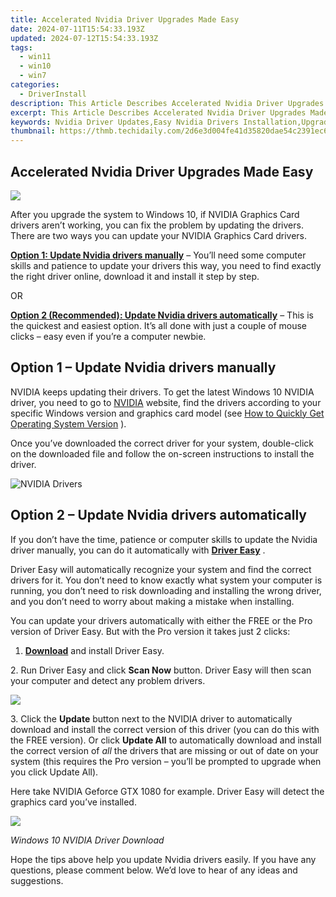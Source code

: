 ```yaml
---
title: Accelerated Nvidia Driver Upgrades Made Easy
date: 2024-07-11T15:54:33.193Z
updated: 2024-07-12T15:54:33.193Z
tags:
  - win11
  - win10
  - win7
categories:
  - DriverInstall
description: This Article Describes Accelerated Nvidia Driver Upgrades Made Easy
excerpt: This Article Describes Accelerated Nvidia Driver Upgrades Made Easy
keywords: Nvidia Driver Updates,Easy Nvidia Drivers Installation,Upgraded Graphics Performance,Nvidia Drivers Compatibility,Faster Nvidia Driver Upgrade Process,Nvidia Graphics Drivers Update Guide,Optimized Nvidia Driver Performance
thumbnail: https://thmb.techidaily.com/2d6e3d004fe41d35820dae54c2391ec61920df6e01f9e64b7d28d591e44b8418.png
---
```


## Accelerated Nvidia Driver Upgrades Made Easy

![](https://images.drivereasy.com/wp-content/uploads/2015/09/nvidia-drivers-2.jpg)

 After you upgrade the system to Windows 10, if NVIDIA Graphics Card drivers aren’t working, you can fix the problem by updating the drivers. There are two ways you can update your NVIDIA Graphics Card drivers.

[**Option 1: Update Nvidia drivers manually**](#manually) – You’ll need some computer skills and patience to update your drivers this way, you need to find exactly the right driver online, download it and install it step by step.

OR

[**Option 2 (Recommended): Update Nvidia drivers automatically**](#auto) – This is the quickest and easiest option. It’s all done with just a couple of mouse clicks – easy even if you’re a computer newbie.

## **Option 1 – Update Nvidia drivers manually**

 NVIDIA keeps updating their drivers. To get the latest Windows 10 NVIDIA driver, you need to go to [NVIDIA](https://tools.techidaily.com/drivereasy/download/) website, find the drivers according to your specific Windows version and graphics card model (see [How to Quickly Get Operating System Version](https://tools.techidaily.com/drivereasy/download/) ).

 Once you’ve downloaded the correct driver for your system, double-click on the downloaded file and follow the on-screen instructions to install the driver.

![NVIDIA Drivers](https://images.drivereasy.com/wp-content/uploads/2016/09/img_57ccd935a0f0a.jpg)

## **Option 2 – Update Nvidia drivers automatically**

 If you don’t have the time, patience or computer skills to update the Nvidia driver manually, you can do it automatically with **[Driver Easy](https://tools.techidaily.com/drivereasy/download/)**  .

 Driver Easy will automatically recognize your system and find the correct drivers for it. You don’t need to know exactly what system your computer is running, you don’t need to risk downloading and installing the wrong driver, and you don’t need to worry about making a mistake when installing.

 You can update your drivers automatically with either the FREE or the Pro version of Driver Easy. But with the Pro version it takes just 2 clicks:

 1. **[Download](https://tools.techidaily.com/drivereasy/download/)**   and install Driver Easy.

 2\. Run Driver Easy and click **Scan Now**   button. Driver Easy will then scan your computer and detect any problem drivers.

![](https://images.drivereasy.com/wp-content/uploads/2017/04/img_58ef15c21527f.jpg)

 3\. Click the **Update** button next to the NVIDIA driver to automatically download and install the correct version of this driver (you can do this with the FREE version). Or click **Update All**  to automatically download and install the correct version of _all_   the drivers that are missing or out of date on your system (this requires the Pro version – you’ll be prompted to upgrade when you click Update All).

 Here take NVIDIA Geforce GTX 1080 for example. Driver Easy will detect the graphics card you’ve installed.

![](https://images.drivereasy.com/wp-content/uploads/2017/04/img_58ef15cf843b5.jpg)

_Windows 10 NVIDIA Driver Download_

 Hope the tips above help you update Nvidia drivers easily. If you have any questions, please comment below. We’d love to hear of any ideas and suggestions.

<ins class="adsbygoogle"
     style="display:block"
     data-ad-format="autorelaxed"
     data-ad-client="ca-pub-7571918770474297"
     data-ad-slot="1223367746"></ins>



<ins class="adsbygoogle"
     style="display:block"
     data-ad-client="ca-pub-7571918770474297"
     data-ad-slot="8358498916"
     data-ad-format="auto"
     data-full-width-responsive="true"></ins>




